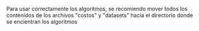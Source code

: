 Para usar correctamente los algoritmos, se recomiendo mover todos los contenidos de los archivos "costos" y "datasets" hacia el directorio donde se encientran los algoritmos
